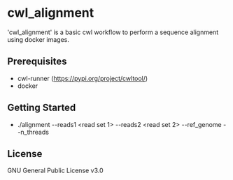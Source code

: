 # cwl_alignment

'cwl_alignment' is a basic cwl workflow to perform a sequence alignment using docker images.

## Prerequisites

* cwl-runner (https://pypi.org/project/cwltool/)
* docker

## Getting Started

* ./alignment --reads1 <read set 1> --reads2 <read set 2> --ref_genome <reference genome> --n_threads <number of threads>

## License

GNU General Public License v3.0